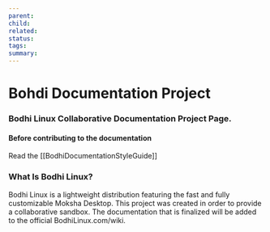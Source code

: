 ```yaml
---
parent: 
child: 
related: 
status: 
tags: 
summary:
---
```

# Bohdi Documentation Project
### Bodhi Linux Collaborative Documentation Project Page.

#### Before contributing to the documentation
Read the [[BodhiDocumentationStyleGuide]]
### What Is Bodhi Linux?
Bodhi Linux is a lightweight distribution featuring the fast and fully customizable Moksha Desktop. 
This project was created in order to provide a collaborative sandbox. The documentation that is finalized will be added to the official BodhiLinux.com/wiki.


